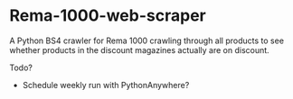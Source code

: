 # Rema-1000-web-scraper
A Python BS4 crawler for Rema 1000 crawling through all products to see whether products in the discount magazines actually are on discount.

Todo?
* Schedule weekly run with PythonAnywhere?
